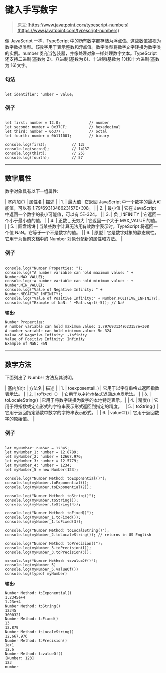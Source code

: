 # 键入手写数字

> 原文:[https://www.javatpoint.com/typescript-numbers](https://www.javatpoint.com/typescript-numbers)

像 JavaScript 一样，TypeScript 中的所有数字都存储为浮点值。这些数值被视为数字数据类型。该数字用于表示整数和浮点值。数字类型将数字文字转换为数字类的实例。number 类充当包装器，并像处理对象一样处理数字文本。TypeScript 还支持二进制(基数为 2)、八进制(基数为 8)、十进制(基数为 10)和十六进制(基数为 16)文字。

### 句法

```

let identifier: number = value;

```

### 例子

```

let first: number = 12.0;             // number 
let second: number = 0x37CF;          // hexadecimal
let third: number = 0o377 ;           // octal
let fourth: number = 0b111001;        // binary 

console.log(first);           // 123
console.log(second);          // 14287
console.log(third);           // 255
console.log(fourth);          // 57

```

* * *

## 数字属性

数字对象具有以下一组属性:

| 塞内加尔 | 属性名 | 描述 |
| 1. | 最大值 | 它返回 JavaScript 中一个数字的最大可能值，可以有 1.7976931348623157E+308。 |
| 2. | 最小值 | 它在 JavaScript 中返回一个数字的最小可能值，可以有 5E-324。 |
| 3. | 负 _INFINITY | 它返回一个小于最小值的值。 |
| 4. | 正数 _ 无穷大 | 它返回一个大于 MAX_VALUE 的值。 |
| 5. | 圆盘烤饼 | 当某些数字计算无法用有效数字表示时，TypeScript 将返回一个值 NaN。它等于一个不是数字的值。 |
| 6. | 原型 | 它是数字对象的静态属性。它用于为当前文档中的 Number 对象分配新的属性和方法。 |

### 例子

```

console.log("Number Properties: "); 
console.log("A number variable can hold maximum value: " + Number.MAX_VALUE); 
console.log("A number variable can hold minimum value: " + Number.MIN_VALUE); 
console.log("Value of Negative Infinity: " + Number.NEGATIVE_INFINITY); 
console.log("Value of Positive Infinity:" + Number.POSITIVE_INFINITY);
console.log("Example of NaN: " +Math.sqrt(-5)); // NaN

```

**输出:**

```
Number Properties: 
A number variable can hold maximum value: 1.7976931348623157e+308
A number variable can hold minimum value: 5e-324
Value of Negative Infinity: -Infinity
Value of Positive Infinity: Infinity
Example of NaN: NaN

```

* * *

## 数字方法

下面列出了 Number 方法及其说明。

| 塞内加尔 | 方法名 | 描述 |
| 1. | toexponentail_) | 它用于以字符串格式返回指数表示法。 |
| 2. | toFixed（） | 它用于以字符串格式返回定点表示法。 |
| 3. | toLocaleString() | 它用于将数字转换为数字的本地特定表示。 |
| 4. | 精度() | 它用于将指数或定点形式的字符串表示形式返回到指定的精度。 |
| 5. | toString() | 它用于返回指定基数中数字的字符串表示形式。 |
| 6. | valueOf() | 它用于返回数字的原始值。 |

### 例子

```

let myNumber: number = 12345;
let myNumber_1: number = 12.8789;
let myNumber_2: number = 12667.976;
let myNumber_3: number = 12.5779;
let myNumber_4: number = 1234;
let myNumber_5 = new Number(123);

console.log("Number Method: toExponential()");
console.log(myNumber.toExponential()); 
console.log(myNumber.toExponential(2));

console.log("Number Method: toString()");
console.log(myNumber.toString());
console.log(myNumber.toString(4));

console.log("Number Method: toFixed()");
console.log(myNumber_1.toFixed());
console.log(myNumber_1.toFixed(3));

console.log("Number Method: toLocaleString()");
console.log(myNumber_2.toLocaleString()); // returns in US English

console.log("Number Method: toPrecision()");
console.log(myNumber_3.toPrecision(1)); 
console.log(myNumber_3.toPrecision(3));

console.log("Number Method: tovalueOf()");
console.log(myNumber_5)
console.log(myNumber_5.valueOf())
console.log(typeof myNumber)

```

**输出:**

```
Number Method: toExponential()
1.2345e+4
1.23e+4
Number Method: toString()
12345
3000321
Number Method: toFixed()
13
12.879
Number Method: toLocaleString()
12,667.976
Number Method: toPrecision()
1e+1
12.6
Number Method: tovalueOf()
[Number: 123]
123
number

```